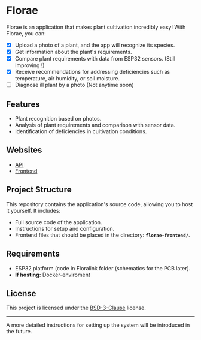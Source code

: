 # Florae
Florae is an application that makes plant cultivation incredibly easy! With Florae, you can:

- [X] Upload a photo of a plant, and the app will recognize its species.
- [X] Get information about the plant's requirements.
- [X] Compare plant requirements with data from ESP32 sensors. (Still improving !)
- [X] Receive recommendations for addressing deficiencies such as temperature, air humidity, or soil moisture.
- [ ] Diagnose ill plant by a photo (Not anytime soon)

## Features

- Plant recognition based on photos.
- Analysis of plant requirements and comparison with sensor data.
- Identification of deficiencies in cultivation conditions.

## Websites
- [API](https://florae.dayfit.pl/api)
- [Frontend](https://florae.dayfit.pl)
## Project Structure

This repository contains the application's source code, allowing you to host it yourself. It includes:

- Full source code of the application.
- Instructions for setup and configuration.
- Frontend files that should be placed in the directory: **`florae-frontend/`**.

## Requirements

- ESP32 platform (code in Floralink folder (schematics for the PCB later).
- **If hosting:** Docker-enviroment

## License

This project is licensed under the [BSD-3-Clause](./LICENSE) license.

---

A more detailed instructions for setting up the system will be introduced in the future.
